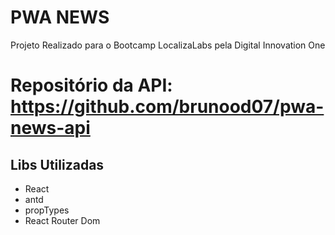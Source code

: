 # PWA NEWS

Projeto Realizado para o Bootcamp LocalizaLabs pela Digital Innovation One

# Repositório da API: https://github.com/brunood07/pwa-news-api

## Libs Utilizadas

- React
- antd
- propTypes
- React Router Dom
